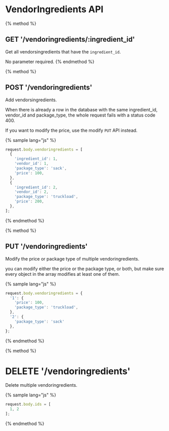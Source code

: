 # VendorIngredients API
{% method %}
## GET '/vendoringredients/:ingredient_id'

Get all vendorsingredients that have the `ingredient_id`.

No parameter required.
{% endmethod %}

{% method %}
## POST '/vendoringredients'

Add vendorsingredients.

When there is already a row in the database with the same ingredient_id, vendor_id and package_type, the whole request fails with a status code 400.

If you want to modify the price, use the modify `PUT` API instead.

{% sample lang="js" %}
```js
request.body.vendoringredients = [
  {
    'ingredient_id': 1,
    'vendor_id': 1,
    'package_type': 'sack',
    'price': 100,
  },
  {
    'ingredient_id': 2,
    'vendor_id': 2,
    'package_type': 'truckload',
    'price': 200,
  },
];
```
{% endmethod %}

{% method %}
## PUT '/vendoringredients'

Modify the price or package type of multiple vendoringredients.

you can modify either the price or the package type, or both, but make sure every object in the array modifies at least one of them.

{% sample lang="js" %}
```js
request.body.vendoringredients = {
  '1': {
    'price': 100,
    'package_type': 'truckload',
  },
  '2': {
    'package_type': 'sack'
  },
};
```
{% endmethod %}

{% method %}
# DELETE '/vendoringredients'

Delete multiple vendoringredients.

{% sample lang="js" %}
```js
request.body.ids = [
  1, 2
];
```
{% endmethod %}